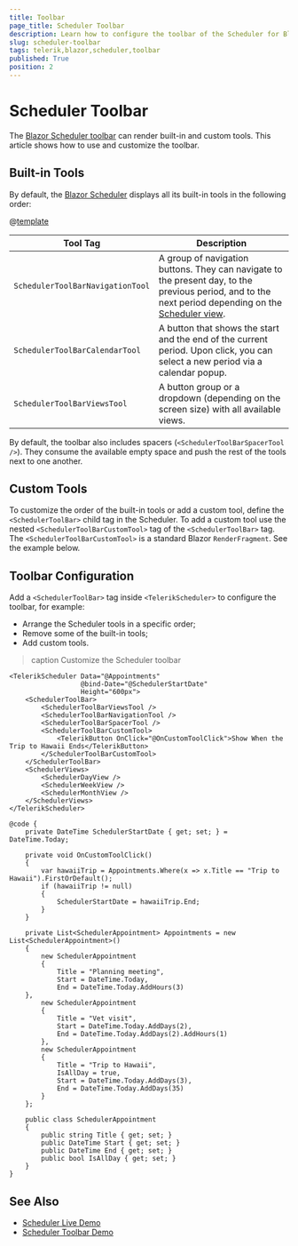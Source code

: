 ```yaml
---
title: Toolbar
page_title: Scheduler Toolbar
description: Learn how to configure the toolbar of the Scheduler for Blazor.
slug: scheduler-toolbar
tags: telerik,blazor,scheduler,toolbar
published: True
position: 2
---
```


# Scheduler Toolbar

The [Blazor Scheduler toolbar](https://demos.telerik.com/blazor-ui/scheduler/toolbar) can render built-in and custom tools. This article shows how to use and customize the toolbar.

## Built-in Tools

By default, the [Blazor Scheduler](slug:scheduler-overview) displays all its built-in tools in the following order:

@[template](/_contentTemplates/common/parameters-table-styles.md#table-layout)

| Tool Tag | Description |
| --- | --- |
| `SchedulerToolBarNavigationTool` | A group of navigation buttons. They can navigate to the present day, to the previous period, and to the next period depending on the [Scheduler view](slug:scheduler-views-overview). |
| `SchedulerToolBarCalendarTool` | A button that shows the start and the end of the current period. Upon click, you can select a new period via a calendar popup. |
| `SchedulerToolBarViewsTool` | A button group or a dropdown (depending on the screen size) with all available views. |

By default, the toolbar also includes spacers (`<SchedulerToolBarSpacerTool />`). They consume the available empty space and push the rest of the tools next to one another.

## Custom Tools

To customize the order of the built-in tools or add a custom tool, define the `<SchedulerToolBar>` child tag in the Scheduler. To add a custom tool use the nested `<SchedulerToolBarCustomTool>` tag of the `<SchedulerToolBar>` tag. The `<SchedulerToolBarCustomTool>` is a standard Blazor `RenderFragment`. See the example below.


## Toolbar Configuration

Add a `<SchedulerToolBar>` tag inside `<TelerikScheduler>` to configure the toolbar, for example:

* Arrange the Scheduler tools in a specific order;
* Remove some of the built-in tools;
* Add custom tools.

>caption Customize the Scheduler toolbar

````RAZOR
<TelerikScheduler Data="@Appointments"
                  @bind-Date="@SchedulerStartDate"
                  Height="600px">
    <SchedulerToolBar>
        <SchedulerToolBarViewsTool />
        <SchedulerToolBarNavigationTool />
        <SchedulerToolBarSpacerTool />
        <SchedulerToolBarCustomTool>
            <TelerikButton OnClick="@OnCustomToolClick">Show When the Trip to Hawaii Ends</TelerikButton>
        </SchedulerToolBarCustomTool>
    </SchedulerToolBar>
    <SchedulerViews>
        <SchedulerDayView />
        <SchedulerWeekView />
        <SchedulerMonthView />
    </SchedulerViews>
</TelerikScheduler>

@code {
    private DateTime SchedulerStartDate { get; set; } = DateTime.Today;

    private void OnCustomToolClick()
    {
        var hawaiiTrip = Appointments.Where(x => x.Title == "Trip to Hawaii").FirstOrDefault();
        if (hawaiiTrip != null)
        {
            SchedulerStartDate = hawaiiTrip.End;
        }
    }

    private List<SchedulerAppointment> Appointments = new List<SchedulerAppointment>()
    {
        new SchedulerAppointment
        {
            Title = "Planning meeting",
            Start = DateTime.Today,
            End = DateTime.Today.AddHours(3)
    },
        new SchedulerAppointment
        {
            Title = "Vet visit",
            Start = DateTime.Today.AddDays(2),
            End = DateTime.Today.AddDays(2).AddHours(1)
        },
        new SchedulerAppointment
        {
            Title = "Trip to Hawaii",
            IsAllDay = true,
            Start = DateTime.Today.AddDays(3),
            End = DateTime.Today.AddDays(35)
        }
    };

    public class SchedulerAppointment
    {
        public string Title { get; set; }
        public DateTime Start { get; set; }
        public DateTime End { get; set; }
        public bool IsAllDay { get; set; }
    }
}
````

## See Also

* [Scheduler Live Demo](https://demos.telerik.com/blazor-ui/scheduler/overview)
* [Scheduler Toolbar Demo](https://demos.telerik.com/blazor-ui/scheduler/toolbar)